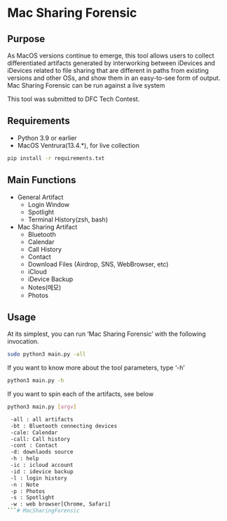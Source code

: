 # Mac Sharing Forensic

## Purpose

As MacOS versions continue to emerge, this tool allows users to collect differentiated artifacts generated by interworking between iDevices and iDevices related to file sharing that are different in paths from existing versions and other OSs, and show them in an easy-to-see form of output. Mac Sharing Forensic can be run against a live system

This tool was submitted to DFC Tech Contest.

## Requirements

- Python 3.9 or earlier
- MacOS Ventrura(13.4.*), for live collection

```bash
pip install -r requirements.txt
```

## Main Functions

- General Artifact
    - Login Window
    - Spotlight
    - Terminal History(zsh, bash)
- Mac Sharing Artifact
    - Bluetooth
    - Calendar
    - Call History
    - Contact
    - Download Files (Airdrop, SNS, WebBrowser, etc)
    - iCloud
    - iDevice Backup
    - Notes(메모)
    - Photos

## Usage

At its simplest, you can run ‘Mac Sharing Forensic’ with the following invocation.

```bash
sudo python3 main.py -all
```

If you want to know more about the tool parameters, type ‘-h’

```bash
python3 main.py -h
```

If you want to spin each of the artifacts, see below

```bash
python3 main.py [argv]
```

```bash
 -all : all artifacts
 -bt : Bluetooth connecting devices
 -cale: Calendar
 -call: Call history
 -cont : Contact
 -d: downlaods source
 -h : help
 -ic : icloud account
 -id : idevice backup
 -l : login history
 -n : Note
 -p : Photos
 -s : Spotlight
 -w : web browser[Chrome, Safari]
```# MacSharingForensic
